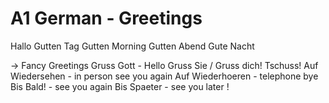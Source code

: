 # A1 German - Greetings

Hallo
Gutten Tag
Gutten Morning
Gutten Abend
Gute Nacht

-> Fancy Greetings
Gruss Gott - Hello
Gruss Sie / Gruss dich!
Tschuss!
Auf Wiedersehen -  in person see you again
Auf Wiederhoeren - telephone bye
Bis Bald! - see you again
Bis Spaeter - see you later !


